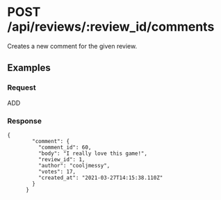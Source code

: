 # POST /api/reviews/:review_id/comments

Creates a new comment for the given review.

## Examples

### Request

ADD

### Response

```
{
        "comment": {
          "comment_id": 60,
          "body": "I really love this game!",
          "review_id": 1,
          "author": "cooljmessy",
          "votes": 17,
          "created_at": "2021-03-27T14:15:38.110Z"
        }
      }
```
